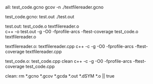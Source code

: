 all: test_code.gcno
	gcov -n ./textfilereader.gcno
	
test_code.gcno: test.out
	./test.out

test.out: test_code.o textfilereader.o	
	c++ -o test.out -g -O0 -fprofile-arcs -ftest-coverage test_code.o textfilereader.o

textfilereader.o: textfilereader.cpp
	c++ -c -g -O0 -fprofile-arcs -ftest-coverage textfilereader.cpp

test_code.o: test_code.cpp clean
	c++ -c -g -O0 -fprofile-arcs -ftest-coverage test_code.cpp

clean: 
	rm *.gcno *.gcov *.gcda *.out *.dSYM *.o || true


